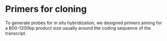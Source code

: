 # Primers for cloning

To generate probes for in situ hybridization, we designed primers aiming for a 800-1200bp product size usually around the coding sequence of the transcript.


